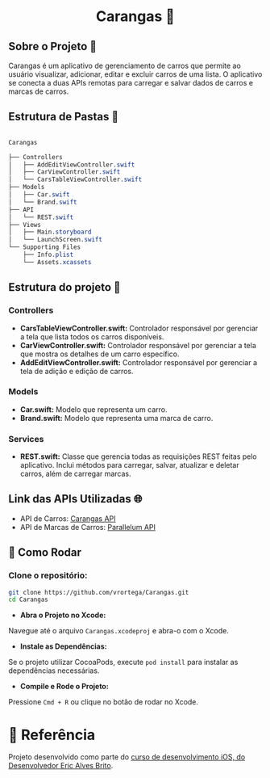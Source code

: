 
<div align="center"><h1>Carangas 🚗</div></h1>
  
## Sobre o Projeto 📝
Carangas é um aplicativo de gerenciamento de carros que permite ao usuário visualizar, adicionar, editar e excluir carros de uma lista. O aplicativo se conecta a duas APIs remotas para carregar e salvar dados de carros e marcas de carros.

## Estrutura de Pastas 📁
```css

Carangas

├── Controllers
│   ├── AddEditViewController.swift
│   ├── CarViewController.swift
│   └── CarsTableViewController.swift
├── Models
│   ├── Car.swift
│   └── Brand.swift
├── API
│   └── REST.swift
├── Views
│   ├── Main.storyboard
│   └── LaunchScreen.swift
└── Supporting Files
    ├── Info.plist
    └── Assets.xcassets
```

## Estrutura do projeto 📁

### Controllers
- <b>CarsTableViewController.swift:</b> Controlador responsável por gerenciar a tela que lista todos os carros disponíveis.
- <b>CarViewController.swift:</b> Controlador responsável por gerenciar a tela que mostra os detalhes de um carro específico.
- <b>AddEditViewController.swift:</b> Controlador responsável por gerenciar a tela de adição e edição de carros.

### Models
- <b>Car.swift:</b> Modelo que representa um carro.
- <b>Brand.swift:</b> Modelo que representa uma marca de carro.

### Services
- <b>REST.swift:</b> Classe que gerencia todas as requisições REST feitas pelo aplicativo. Inclui métodos para carregar, salvar, atualizar e deletar carros, além de carregar marcas.

## Link das APIs Utilizadas 🌐
- API de Carros: <a href="https://carangas.herokuapp.com/cars" target="_blank">Carangas API</a>
- API de Marcas de Carros: <a href="https://parallelum.com.br/fipe/api/v1/carros/marcas" target="_blank">Parallelum API</a>

 ## 🚀 Como Rodar

### Clone o repositório:

```sh
git clone https://github.com/vrortega/Carangas.git
cd Carangas
```

* **Abra o Projeto no Xcode:**

Navegue até o arquivo `Carangas.xcodeproj` e abra-o com o Xcode.

* **Instale as Dependências:**

Se o projeto utilizar CocoaPods, execute `pod install` para instalar as dependências necessárias.

* **Compile e Rode o Projeto:**

Pressione `Cmd + R` ou clique no botão de rodar no Xcode.

# 📖 Referência
Projeto desenvolvido como parte do <a href="https://www.udemy.com/course/curso-completo-de-desenvolvimento-ios11swift4" target="_blank">
curso de desenvolvimento iOS, do Desenvolvedor Eric Alves Brito</a>.
